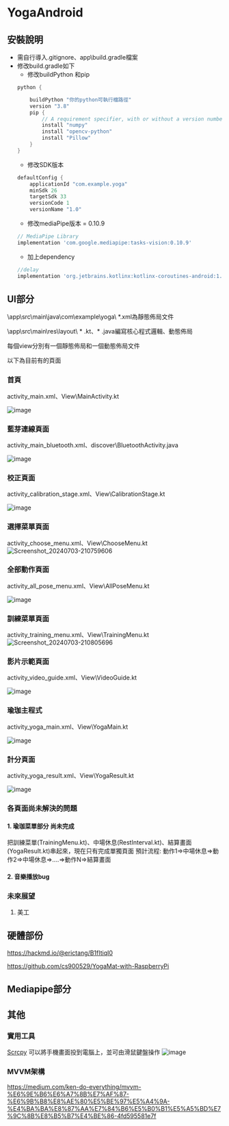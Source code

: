 
# YogaAndroid
## 安裝說明
* 需自行導入.gitignore、app\build.gradle檔案
* 修改build.gradle如下
    - 修改buildPython 和pip 
    ```gradle = 
    python {

        buildPython "你的python可執行檔路徑"
        version "3.8"
        pip {
            // A requirement specifier, with or without a version number:
            install "numpy"
            install "opencv-python"
            install "Pillow"
        }
    }
    ```
    - 修改SDK版本
    ```gradle = 
    defaultConfig {
        applicationId "com.example.yoga"
        minSdk 26
        targetSdk 33
        versionCode 1
        versionName "1.0"
    ```
    - 修改mediaPipe版本 = 0.10.9
    ```gradle =
    // MediaPipe Library
    implementation 'com.google.mediapipe:tasks-vision:0.10.9'
    ```
    - 加上dependency
    ```gradle =
    //delay
    implementation 'org.jetbrains.kotlinx:kotlinx-coroutines-android:1.5.0'
    ```
## UI部分
\app\src\main\java\com\example\yoga\ *.xml為靜態佈局文件

\app\src\main\res\layout\  * .kt、* .java編寫核心程式邏輯、動態佈局

每個view分別有一個靜態佈局和一個動態佈局文件

以下為目前有的頁面

### 首頁

activity_main.xml、View\MainActivity.kt

![image](https://hackmd.io/_uploads/Sk7ybkOBA.png)

### 藍芽連線頁面

activity_main_bluetooth.xml、discover\BluetoothActivity.java

![image](https://hackmd.io/_uploads/B1_L-kurA.png)

### 校正頁面

activity_calibration_stage.xml、View\CalibrationStage.kt

![image](https://hackmd.io/_uploads/Bka_ZJ_H0.png)

### 選擇菜單頁面
activity_choose_menu.xml、View\ChooseMenu.kt
![Screenshot_20240703-210759606](https://hackmd.io/_uploads/BynhMmFOA.jpg)

### 全部動作頁面
activity_all_pose_menu.xml、View\AllPoseMenu.kt

![image](https://hackmd.io/_uploads/rJMcZkOSA.png)

### 訓練菜單頁面

activity_training_menu.xml、View\TrainingMenu.kt
![Screenshot_20240703-210805696](https://hackmd.io/_uploads/By2hM7tOC.jpg)


### 影片示範頁面

activity_video_guide.xml、View\VideoGuide.kt

![image](https://hackmd.io/_uploads/rkOjZ1OHA.png)

### 瑜珈主程式

activity_yoga_main.xml、View\YogaMain.kt

![image](https://hackmd.io/_uploads/BypLQ1OB0.png)

### 計分頁面

activity_yoga_result.xml、View\YogaResult.kt

![image](https://hackmd.io/_uploads/HkmtXJ_HC.png)

### 各頁面尚未解決的問題
#### 1. 瑜珈菜單部分 尚未完成
把訓練菜單(TrainingMenu.kt)、中場休息(RestInterval.kt)、結算畫面(YogaResult.kt)串起來，現在只有完成單獨頁面
預計流程: 動作1=>中場休息=>動作2=>中場休息=>....=>動作N=>結算畫面
#### 2. 音樂播放bug
### 未來展望
1. 美工
    
## 硬體部份
https://hackmd.io/@erictang/B1fItiqI0

https://github.com/cs900529/YogaMat-with-RaspberryPi


## Mediapipe部分
## 其他
### 實用工具
[Scrcpy](https://github.com/Genymobile/scrcpy/releases)
可以將手機畫面投到電腦上，並可由滑鼠鍵盤操作
![image](https://hackmd.io/_uploads/S19CR9A8C.png)
### MVVM架構
https://medium.com/ken-do-everything/mvvm-%E6%9E%B6%E6%A7%8B%E7%AF%87-%E6%9B%B8%E8%AE%80%E5%BE%97%E5%A4%9A-%E4%BA%BA%E8%87%AA%E7%84%B6%E5%B0%B1%E5%A5%BD%E7%9C%8B%E8%B5%B7%E4%BE%86-4fd595581e7f